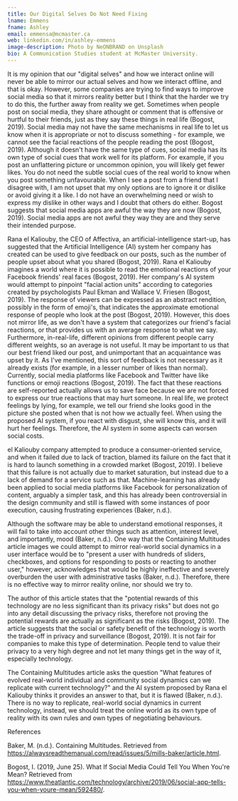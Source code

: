 ```yaml
---
title: Our Digital Selves Do Not Need Fixing
lname: Emmens
fname: Ashley
email: emmensa@mcmaster.ca
web: linkedin.com/in/ashley-emmens
image-description: Photo by NeONBRAND on Unsplash
bio: A Communication Studies student at McMaster University.
---
```


It is my opinion that our "digital selves" and how we interact online will never be able to mirror our actual selves and how we interact offline, and that is okay. However, some companies are trying to find ways to improve social media so that it mirrors reality better but I think that the harder we try to do this, the further away from reality we get. Sometimes when people post on social media, they share athought or comment that is offensive or hurtful to their friends, just as they say these things in real life (Bogost, 2019). Social media may not have the same mechanisms in real life to let us know when it is appropriate or not to discuss something - for example, we cannot see the facial reactions of the people reading the post (Bogost, 2019). Although it doesn't have the same type of cues, social media has its own type of social cues that work well for its platform. For example, if you post an unflattering picture or uncommon opinion, you will likely get fewer likes. You do not need the subtle social cues of the real world to know when you post something unfavourable. When I see a post from a friend that I disagree with, I am not upset that my only options are to ignore it or dislike or avoid giving it a like. I do not have an overwhelming need or wish to express my dislike in other ways and I doubt that others do either. Bogost suggests that social media apps are awful the way they are now (Bogost, 2019). Social media apps are not awful they way they are and they serve their intended purpose.

Rana el Kaliouby, the CEO of Affectiva, an artificial-intelligence start-up, has suggested that the Artificial Intelligence (AI) system her company has created can be used to give feedback on our posts, such as the number of people upset about what you shared (Bogost, 2019). Rana el Kaliouby imagines a world where it is possible to read the emotional reactions of your Facebook friends' real faces (Bogost, 2019). Her company's AI system would attempt to pinpoint "facial action units" according to categories created by psychologists Paul Ekman and Wallace V. Friesen (Bogost, 2019). The response of viewers can be expressed as an abstract rendition, possibly in the form of emoji's, that indicates the approximate emotional response of people who look at the post (Bogost, 2019). However, this does not mirror life, as we don't have a system that categorizes our friend's facial reactions, or that provides us with an average response to what we say. Furthermore, in-real-life, different opinions from different people carry different weights, so an average is not useful. It may be important to us that our best friend liked our post, and unimportant that an acquaintance was upset by it. As I've mentioned, this sort of feedback is not necessary as it already exists (for example, in a lesser number of likes than normal). Currently, social media platforms like Facebook and Twitter have like functions or emoji reactions (Bogost, 2019). The fact that these reactions are self-reported actually allows us to save face because we are not forced to express our true reactions that may hurt someone. In real life, we protect feelings by lying, for example, we tell our friend she looks good in the picture she posted when that is not how we actually feel. When using the proposed AI system, if you react with disgust, she will know this, and it will hurt her feelings. Therefore, the AI system in some aspects can worsen social costs.

el Kaliouby company attempted to produce a consumer-oriented service, and when it failed due to lack of traction, blamed its failure on the fact that it is hard to launch something in a crowded market (Bogost, 2019). I believe that this failure is not actually due to market saturation, but instead due to a lack of demand for a service such as that. Machine-learning has already been applied to social media platforms like Facebook for personalization of content, arguably a simpler task, and this has already been controversial in the design community and still is flawed with some instances of poor execution, causing frustrating experiences (Baker, n.d.).

Although the software may be able to understand emotional responses, it will fail to take into account other things such as attention, interest level, and importantly, mood (Baker, n.d.). One way that the Containing Multitudes article images we could attempt to mirror real-world social dynamics in a user interface would be to  "present a user with hundreds of sliders, checkboxes, and options for responding to posts or reacting to another user," however, acknowledges that would be highly ineffective and severely overburden the user with administrative tasks (Baker, n.d.). Therefore, there is no effective way to mirror reality online, nor should we try to.

The author of this article states that the "potential rewards of this technology are no less significant than its privacy risks" but does not go into any detail discussing the privacy risks, therefore not proving the potential rewards are actually as significant as the risks (Bogost, 2019). The article suggests that the social or safety benefit of the technology is worth the trade-off in privacy and surveillance (Bogost, 2019). It is not fair for companies to make this type of determination. People tend to value their privacy to a very high degree and not let many things get in the way of it, especially technology.

The Containing Multitudes article asks the question "What features of evolved real-world individual and community social dynamics can we replicate with current technology?" and the AI system proposed by Rana el Kaliouby thinks it provides an answer to that, but it is flawed (Baker, n.d.). There is no way to replicate, real-world social dynamics in current technology, instead, we should treat the online world as its own type of reality with its own rules and own types of negotiating behaviours.


References

Baker, M. (n.d.). Containing Multitudes. Retrieved from https://alwaysreadthemanual.com/read/issues/5/mills-baker/article.html.

Bogost, I. (2019, June 25). What If Social Media Could Tell You When You're Mean? Retrieved from https://www.theatlantic.com/technology/archive/2019/06/social-app-tells-you-when-youre-mean/592480/.



